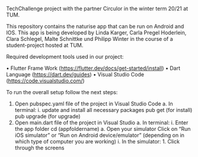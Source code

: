 TechChallenge project with the partner Circulor in the winter term 20/21 at TUM.

This repository contains the naturise app that can be run on Android and IOS. This app is being developed by Linda Karger, Carla Pregel Hoderlein, Clara Schlegel, Malte Schnittke und Philipp Winter in the course of a student-project hosted at TUM.

Required development tools used in our project:

•	Flutter Frame Work (https://flutter.dev/docs/get-started/install)
•	Dart Language (https://dart.dev/guides)
•	Visual Studio Code (https://code.visualstudio.com/)

To run the overall setup follow the next steps:

1.	Open pubspec.yaml file of the project in Visual Studio Code
		a.	In terminal:
				i.	update and install all necessary packages
   					pub get (for install)
							pub upgrade (for upgrade) 
2.	Open main.dart file of the project in Visual Studio
		a.	In terminal:
				i.	Enter the app folder
						cd (appfoldername)
								a.	Open your simulator 
										Click on “Run iOS simulator” or “Run on Android device/emulator” (depending on in which type of computer you are working)
											i.	In the simulator:
														1.	Click through the screens
														

